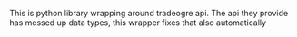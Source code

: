 This is python library wrapping around tradeogre api.
The api they provide has messed up data types, this wrapper fixes that also automatically